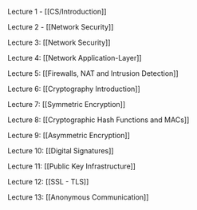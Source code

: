 Lecture 1 - [[CS/Introduction]]

Lecture 2 - [[Network Security]]

Lecture 3: [[Network Security]]

Lecture 4: [[Network Application-Layer]]

Lecture 5: [[Firewalls, NAT and Intrusion Detection]]

Lecture 6: [[Cryptography Introduction]]

Lecture 7: [[Symmetric Encryption]]

Lecture 8: [[Cryptographic Hash Functions and MACs]]

Lecture 9: [[Asymmetric Encryption]]

Lecture 10: [[Digital Signatures]]

Lecture 11: [[Public Key Infrastructure]]

Lecture 12: [[SSL - TLS]]

Lecture 13: [[Anonymous Communication]]